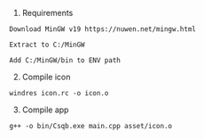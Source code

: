 

1. Requirements
```
Download MinGW v19 https://nuwen.net/mingw.html

Extract to C:/MinGW

Add C:/MinGW/bin to ENV path 
```

2. Compile icon

```windres icon.rc -o icon.o```


3. Compile app

```g++ -o bin/Csqb.exe main.cpp asset/icon.o```
